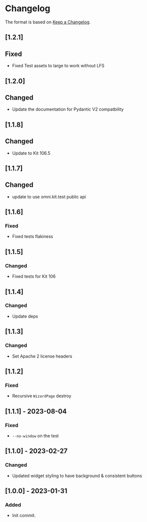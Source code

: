 # Changelog

The format is based on [Keep a Changelog](https://keepachangelog.com/en/1.0.0/).

## [1.2.1]
## Fixed
- Fixed Test assets to large to work without LFS

## [1.2.0]
## Changed
- Update the documentation for Pydantic V2 compatbility

## [1.1.8]
## Changed
- Update to Kit 106.5

## [1.1.7]
## Changed
- update to use omni.kit.test public api

## [1.1.6]
### Fixed
- Fixed tests flakiness

## [1.1.5]
### Changed
- Fixed tests for Kit 106

## [1.1.4]
### Changed
- Update deps

## [1.1.3]
### Changed
- Set Apache 2 license headers

## [1.1.2]
### Fixed
- Recursive `WizardPage` destroy

## [1.1.1] - 2023-08-04
### Fixed
- `--no-window` on the test

## [1.1.0] - 2023-02-27
### Changed
- Updated widget styling to have background & consistent buttons

## [1.0.0] - 2023-01-31
### Added
- Init commit.

